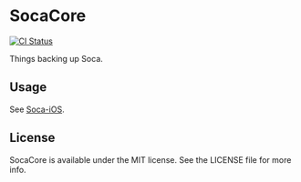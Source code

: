 # SocaCore

[![CI Status](http://img.shields.io/travis/zhuhaow/SocaCore.svg?style=flat)](https://travis-ci.org/zhuhaow/SocaCore)

Things backing up Soca.

## Usage
See [Soca-iOS](https://github.com/zhuhaow/soca-ios).

## License

SocaCore is available under the MIT license. See the LICENSE file for more info.
